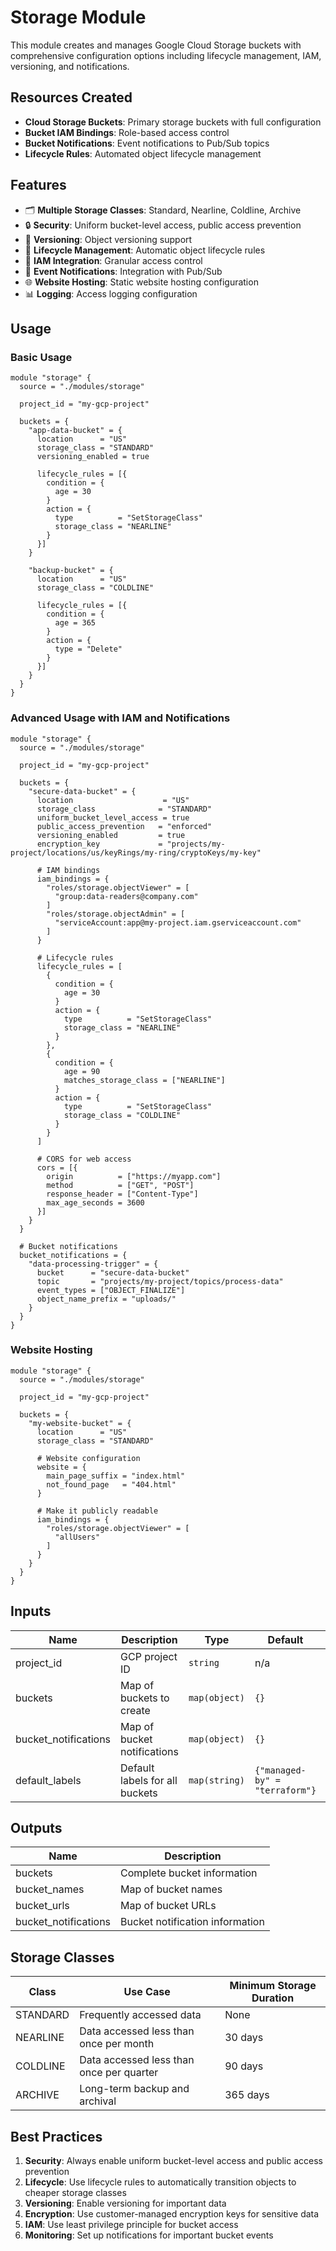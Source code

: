 # Storage Module

This module creates and manages Google Cloud Storage buckets with comprehensive configuration options including lifecycle management, IAM, versioning, and notifications.

## Resources Created

- **Cloud Storage Buckets**: Primary storage buckets with full configuration
- **Bucket IAM Bindings**: Role-based access control
- **Bucket Notifications**: Event notifications to Pub/Sub topics
- **Lifecycle Rules**: Automated object lifecycle management

## Features

- 🗂️ **Multiple Storage Classes**: Standard, Nearline, Coldline, Archive
- 🔒 **Security**: Uniform bucket-level access, public access prevention
- 📝 **Versioning**: Object versioning support
- 🔄 **Lifecycle Management**: Automatic object lifecycle rules
- 🔐 **IAM Integration**: Granular access control
- 📢 **Event Notifications**: Integration with Pub/Sub
- 🌐 **Website Hosting**: Static website hosting configuration
- 📊 **Logging**: Access logging configuration

## Usage

### Basic Usage

```hcl
module "storage" {
  source = "./modules/storage"

  project_id = "my-gcp-project"

  buckets = {
    "app-data-bucket" = {
      location      = "US"
      storage_class = "STANDARD"
      versioning_enabled = true
      
      lifecycle_rules = [{
        condition = {
          age = 30
        }
        action = {
          type          = "SetStorageClass"
          storage_class = "NEARLINE"
        }
      }]
    }
    
    "backup-bucket" = {
      location      = "US"
      storage_class = "COLDLINE"
      
      lifecycle_rules = [{
        condition = {
          age = 365
        }
        action = {
          type = "Delete"
        }
      }]
    }
  }
}
```

### Advanced Usage with IAM and Notifications

```hcl
module "storage" {
  source = "./modules/storage"

  project_id = "my-gcp-project"

  buckets = {
    "secure-data-bucket" = {
      location                    = "US"
      storage_class              = "STANDARD"
      uniform_bucket_level_access = true
      public_access_prevention   = "enforced"
      versioning_enabled         = true
      encryption_key             = "projects/my-project/locations/us/keyRings/my-ring/cryptoKeys/my-key"
      
      # IAM bindings
      iam_bindings = {
        "roles/storage.objectViewer" = [
          "group:data-readers@company.com"
        ]
        "roles/storage.objectAdmin" = [
          "serviceAccount:app@my-project.iam.gserviceaccount.com"
        ]
      }
      
      # Lifecycle rules
      lifecycle_rules = [
        {
          condition = {
            age = 30
          }
          action = {
            type          = "SetStorageClass"
            storage_class = "NEARLINE"
          }
        },
        {
          condition = {
            age = 90
            matches_storage_class = ["NEARLINE"]
          }
          action = {
            type          = "SetStorageClass"
            storage_class = "COLDLINE"
          }
        }
      ]
      
      # CORS for web access
      cors = [{
        origin          = ["https://myapp.com"]
        method          = ["GET", "POST"]
        response_header = ["Content-Type"]
        max_age_seconds = 3600
      }]
    }
  }

  # Bucket notifications
  bucket_notifications = {
    "data-processing-trigger" = {
      bucket      = "secure-data-bucket"
      topic       = "projects/my-project/topics/process-data"
      event_types = ["OBJECT_FINALIZE"]
      object_name_prefix = "uploads/"
    }
  }
}
```

### Website Hosting

```hcl
module "storage" {
  source = "./modules/storage"

  project_id = "my-gcp-project"

  buckets = {
    "my-website-bucket" = {
      location      = "US"
      storage_class = "STANDARD"
      
      # Website configuration
      website = {
        main_page_suffix = "index.html"
        not_found_page   = "404.html"
      }
      
      # Make it publicly readable
      iam_bindings = {
        "roles/storage.objectViewer" = [
          "allUsers"
        ]
      }
    }
  }
}
```

## Inputs

| Name | Description | Type | Default | Required |
|------|-------------|------|---------|:--------:|
| project_id | GCP project ID | `string` | n/a | yes |
| buckets | Map of buckets to create | `map(object)` | `{}` | no |
| bucket_notifications | Map of bucket notifications | `map(object)` | `{}` | no |
| default_labels | Default labels for all buckets | `map(string)` | `{"managed-by" = "terraform"}` | no |

## Outputs

| Name | Description |
|------|-------------|
| buckets | Complete bucket information |
| bucket_names | Map of bucket names |
| bucket_urls | Map of bucket URLs |
| bucket_notifications | Bucket notification information |

## Storage Classes

| Class | Use Case | Minimum Storage Duration |
|-------|----------|-------------------------|
| STANDARD | Frequently accessed data | None |
| NEARLINE | Data accessed less than once per month | 30 days |
| COLDLINE | Data accessed less than once per quarter | 90 days |
| ARCHIVE | Long-term backup and archival | 365 days |

## Best Practices

1. **Security**: Always enable uniform bucket-level access and public access prevention
2. **Lifecycle**: Use lifecycle rules to automatically transition objects to cheaper storage classes
3. **Versioning**: Enable versioning for important data
4. **Encryption**: Use customer-managed encryption keys for sensitive data
5. **IAM**: Use least privilege principle for bucket access
6. **Monitoring**: Set up notifications for important bucket events
